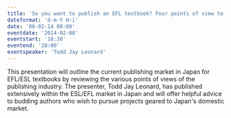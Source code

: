 ```yaml
---
title: 'So you want to publish an EFL textbook? Four points of view to consider when writing a proposal'
dateformat: 'd-m-Y H:i'
date: '08-02-14 00:00'
eventdate: '2014-02-08'
eventstart: '18:30'
eventend: '20:00'
eventspeaker: 'Todd Jay Leonard'
---
```


This presentation will outline the current publishing market in Japan for EFL/ESL textbooks by reviewing the various points of views of the publishing industry.  The presenter, Todd Jay Leonard, has published extensively within the ESL/EFL market in Japan and will offer helpful advice to  budding authors who wish to pursue projects geared to Japan's domestic market.

